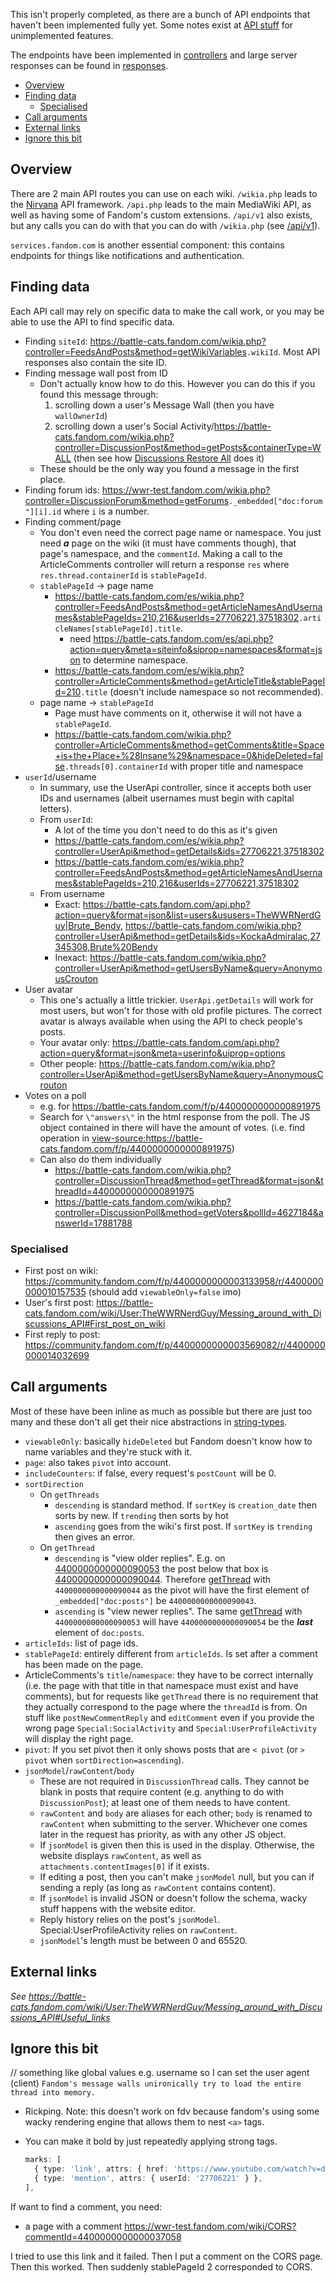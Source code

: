 This isn't properly completed, as there are a bunch of API endpoints that haven't been implemented fully yet. Some notes exist at [API stuff](https://wwr-test.fandom.com/wiki/API_stuff) for unimplemented features.

The endpoints have been implemented in [controllers](../src/lib/controllers/) and large server responses can be found in [responses](../src/lib/responses/).

- [Overview](#overview)
- [Finding data](#finding-data)
  - [Specialised](#specialised)
- [Call arguments](#call-arguments)
- [External links](#external-links)
- [Ignore this bit](#ignore-this-bit)

## Overview

There are 2 main API routes you can use on each wiki. `/wikia.php` leads to the [Nirvana](https://caburum.fandom.com/wiki/Nirvana) API framework. `/api.php` leads to the main MediaWiki API, as well as having some of Fandom's custom extensions. `/api/v1` also exists, but any calls you can do with that you can do with `/wikia.php` (see [/api/v1](https://dev.fandom.com/wiki/Nirvana#/api/v1)).

`services.fandom.com` is another essential component: this contains endpoints for things like notifications and authentication.

## Finding data

Each API call may rely on specific data to make the call work, or you may be able to use the API to find specific data.

- Finding `siteId`: <https://battle-cats.fandom.com/wikia.php?controller=FeedsAndPosts&method=getWikiVariables>`.wikiId`. Most API responses also contain the site ID.
- Finding message wall post from ID
  - Don't actually know how to do this. However you can do this if you found this message through:
    1. scrolling down a user's Message Wall (then you have `wallOwnerId`)
    2. scrolling down a user's Social Activity/<https://battle-cats.fandom.com/wikia.php?controller=DiscussionPost&method=getPosts&containerType=WALL> (then see how [Discussions Restore All](https://dev.fandom.com/wiki/MediaWiki:Discussions_Restore_All.js) does it)
  - These should be the only way you found a message in the first place.
- Finding forum ids: <https://wwr-test.fandom.com/wikia.php?controller=DiscussionForum&method=getForums>`._embedded["doc:forum"][i].id` where `i` is a number.
- Finding comment/page
  - You don't even need the correct page name or namespace. You just need **_a_** page on the wiki (it must have comments though), that page's namespace, and the `commentId`. Making a call to the ArticleComments controller will return a response `res` where `res.thread.containerId` is `stablePageId`.
  - `stablePageId` -> page name
    - <https://battle-cats.fandom.com/es/wikia.php?controller=FeedsAndPosts&method=getArticleNamesAndUsernames&stablePageIds=210,216&userIds=27706221,37518302>`.articleNames[stablePageId].title`.
      - need <https://battle-cats.fandom.com/es/api.php?action=query&meta=siteinfo&siprop=namespaces&format=json> to determine namespace.
    - <https://battle-cats.fandom.com/es/wikia.php?controller=ArticleComments&method=getArticleTitle&stablePageId=210>`.title` (doesn't include namespace so not recommended).
  - page name -> `stablePageId`
    - Page must have comments on it, otherwise it will not have a `stablePageId`.
    - <https://battle-cats.fandom.com/wikia.php?controller=ArticleComments&method=getComments&title=Space+is+the+Place+%28Insane%29&namespace=0&hideDeleted=false>`.threads[0].containerId` with proper title and namespace
- `userId`/username
  - In summary, use the UserApi controller, since it accepts both user IDs and usernames (albeit usernames must begin with capital letters).
  - From `userId`:
    - A lot of the time you don't need to do this as it's given
    - <https://battle-cats.fandom.com/es/wikia.php?controller=UserApi&method=getDetails&ids=27706221,37518302>
    - <https://battle-cats.fandom.com/es/wikia.php?controller=FeedsAndPosts&method=getArticleNamesAndUsernames&stablePageIds=210,216&userIds=27706221,37518302>
  - From username
    - Exact: <https://battle-cats.fandom.com/api.php?action=query&format=json&list=users&ususers=TheWWRNerdGuy|Brute_Bendy>, <https://battle-cats.fandom.com/wikia.php?controller=UserApi&method=getDetails&ids=KockaAdmiralac,27345308,Brute%20Bendy>
    - Inexact: <https://battle-cats.fandom.com/wikia.php?controller=UserApi&method=getUsersByName&query=AnonymousCrouton>
- User avatar
  - This one's actually a little trickier. `UserApi.getDetails` will work for most users, but won't for those with old profile pictures. The correct avatar is always available when using the API to check people's posts.
  - Your avatar only: <https://battle-cats.fandom.com/api.php?action=query&format=json&meta=userinfo&uiprop=options>
  - Other people: <https://battle-cats.fandom.com/wikia.php?controller=UserApi&method=getUsersByName&query=AnonymousCrouton>
- Votes on a poll
  - e.g. for <https://battle-cats.fandom.com/f/p/4400000000000891975>
  - Search for `\"answers\"` in the html response from the poll. The JS object contained in there will have the amount of votes. (i.e. find operation in <view-source:https://battle-cats.fandom.com/f/p/4400000000000891975>)
  - Can also do them individually
    - <https://battle-cats.fandom.com/wikia.php?controller=DiscussionThread&method=getThread&format=json&threadId=4400000000000891975>
    - <https://battle-cats.fandom.com/wikia.php?controller=DiscussionPoll&method=getVoters&pollId=4627184&answerId=17881788>

### Specialised

- First post on wiki: <https://community.fandom.com/f/p/4400000000003133958/r/4400000000010157535> (should add `viewableOnly=false` imo)
- User's first post: <https://battle-cats.fandom.com/wiki/User:TheWWRNerdGuy/Messing_around_with_Discussions_API#First_post_on_wiki>
- First reply to post: <https://community.fandom.com/f/p/4400000000003569082/r/4400000000014032699>

## Call arguments

Most of these have been inline as much as possible but there are just too many and these don't all get their nice abstractions in [string-types](../src/lib/controllers/types/string-types.ts).

- `viewableOnly`: basically `hideDeleted` but Fandom doesn't know how to name variables and they're stuck with it.
- `page`: also takes `pivot` into account.
- `includeCounters`: if false, every request's `postCount` will be 0.
- `sortDirection`
  - On `getThreads`
    - `descending` is standard method. If `sortKey` is `creation_date` then sorts by new. If `trending` then sorts by hot
    - `ascending` goes from the wiki's first post. If `sortKey` is `trending` then gives an error.
  - On `getThread`
    - `descending` is "view older replies". E.g. on [4400000000000090053](https://wwr-test.fandom.com/f/p/4400000000000037009/r/4400000000000090053) the post below that box is [4400000000000090044](https://wwr-test.fandom.com/f/p/4400000000000037009/r/4400000000000090044). Therefore [getThread](https://wwr-test.fandom.com/wikia.php?controller=DiscussionThread&method=getThread&threadId=4400000000000037009&sortDirection=descending&pivot=4400000000000090044&responseGroup=full) with `4400000000000090044` as the pivot will have the first element of `_embedded["doc:posts"]` be `4400000000000090043`.
    - `ascending` is "view newer replies". The same [getThread](https://wwr-test.fandom.com/wikia.php?controller=DiscussionThread&method=getThread&threadId=4400000000000037009&sortDirection=descending&pivot=4400000000000090053&responseGroup=full) with `4400000000000090053` will have `4400000000000090054` be the **_last_** element of `doc:posts`.
- `articleIds`: list of page ids.
- `stablePageId`: entirely different from `articleIds`. Is set after a comment has been made on the page.
- ArticleComments's `title`/`namespace`: they have to be correct internally (i.e. the page with that title in that namespace must exist and have comments), but for requests like `getThread` there is no requirement that they actually correspond to the page where the `threadId` is from. On stuff like `postNewCommentReply` and `editComment` even if you provide the wrong page `Special:SocialActivity` and `Special:UserProfileActivity` will display the right page.
- `pivot`: If you set pivot then it only shows posts that are `< pivot` (or `> pivot` when `sortDirection=ascending`).
- `jsonModel`/`rawContent`/`body`
  - These are not required in `DiscussionThread` calls. They cannot be blank in posts that require content (e.g. anything to do with `DiscussionPost`); at least one of them needs to have content.
  - `rawContent` and `body` are aliases for each other; `body` is renamed to `rawContent` when submitting to the server. Whichever one comes later in the request has priority, as with any other JS object.
  - If `jsonModel` is given then this is used in the display. Otherwise, the website displays `rawContent`, as well as `attachments.contentImages[0]` if it exists.
  - If editing a post, then you can't make `jsonModel` null, but you can if sending a reply (as long as `rawContent` contains content).
  - If `jsonModel` is invalid JSON or doesn't follow the schema, wacky stuff happens with the website editor.
  - Reply history relies on the post's `jsonModel`. Special:UserProfileActivity relies on `rawContent`.
  - `jsonModel`'s length must be between 0 and 65520.

## External links

_See <https://battle-cats.fandom.com/wiki/User:TheWWRNerdGuy/Messing_around_with_Discussions_API#Useful_links>_

## Ignore this bit

// something like global values e.g. username so I can set the user agent (client)
`Fandom's message walls unironically try to load the entire thread into memory.`

- Rickping. Note: this doesn't work on fdv because fandom's using some wacky rendering engine that allows them to nest `<a>` tags.
- You can make it bold by just repeatedly applying strong tags.

  ```ts
  marks: [
  	{ type: 'link', attrs: { href: 'https://www.youtube.com/watch?v=dQw4w9WgXcQ' } },
  	{ type: 'mention', attrs: { userId: '27706221' } },
  ],
  ```

If want to find a comment, you need:

- a page with a comment <https://wwr-test.fandom.com/wiki/CORS?commentId=4400000000000037058>

I tried to use this link and it failed. Then I put a comment on the CORS page. Then this worked. Then suddenly stablePageId 2 corresponded to CORS.
